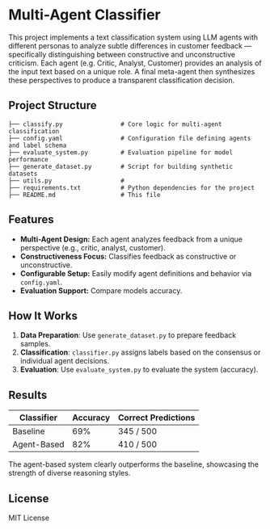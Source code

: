 # Multi-Agent Classifier

This project implements a text classification system using LLM agents with different personas to analyze subtle differences in customer feedback — specifically distinguishing between constructive and unconstructive criticism. Each agent (e.g. Critic, Analyst, Customer) provides an analysis of the input text based on a unique role. A final meta-agent then synthesizes these perspectives to produce a transparent classification decision.

## Project Structure

```
├── classify.py                # Core logic for multi-agent classification
├── config.yaml                # Configuration file defining agents and label schema
├── evaluate_system.py         # Evaluation pipeline for model performance
├── generate_dataset.py        # Script for building synthetic datasets
├── utils.py                   # 
├── requirements.txt           # Python dependencies for the project
├── README.md                  # This file
```

## Features

- **Multi-Agent Design:** Each agent analyzes feedback from a unique perspective (e.g., critic, analyst, customer).
- **Constructiveness Focus:** Classifies feedback as constructive or unconstructive.
- **Configurable Setup:** Easily modify agent definitions and behavior via `config.yaml`.
- **Evaluation Support:** Compare models accuracy.

## How It Works

1. **Data Preparation**: Use `generate_dataset.py` to prepare feedback samples.
2. **Classification**: `classifier.py` assigns labels based on the consensus or individual agent decisions.
4. **Evaluation**: Use `evaluate_system.py` to evaluate the system (accuracy).

## Results

| Classifier       | Accuracy | Correct Predictions |
|------------------|----------|----------------------|
| Baseline         | 69%      | 345 / 500            |
| Agent-Based      | 82%      | 410 / 500            |

The agent-based system clearly outperforms the baseline, showcasing the strength of diverse reasoning styles.

## License

MIT License
